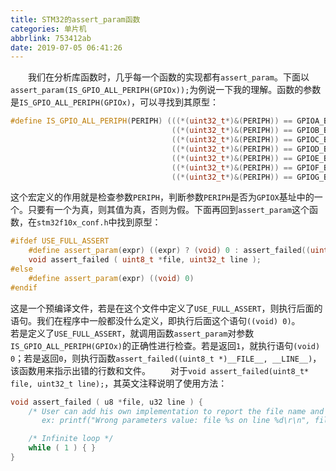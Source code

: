 ```yaml
---
title: STM32的assert_param函数
categories: 单片机
abbrlink: 753412ab
date: 2019-07-05 06:41:26
---
```

&emsp;&emsp;我们在分析库函数时，几乎每一个函数的实现都有`assert_param`。下面以`assert_param(IS_GPIO_ALL_PERIPH(GPIOx));`为例说一下我的理解。函数的参数是`IS_GPIO_ALL_PERIPH(GPIOx)`，可以寻找到其原型：

``` cpp
#define IS_GPIO_ALL_PERIPH(PERIPH) (((*(uint32_t*)&(PERIPH)) == GPIOA_BASE) || \
                                    ((*(uint32_t*)&(PERIPH)) == GPIOB_BASE) || \
                                    ((*(uint32_t*)&(PERIPH)) == GPIOC_BASE) || \
                                    ((*(uint32_t*)&(PERIPH)) == GPIOD_BASE) || \
                                    ((*(uint32_t*)&(PERIPH)) == GPIOE_BASE) || \
                                    ((*(uint32_t*)&(PERIPH)) == GPIOF_BASE) || \
                                    ((*(uint32_t*)&(PERIPH)) == GPIOG_BASE))
```

这个宏定义的作用就是检查参数`PERIPH`，判断参数`PERIPH`是否为`GPIOX`基址中的一个。只要有一个为真，则其值为真，否则为假。下面再回到`assert_param`这个函数，在`stm32f10x_conf.h`中找到原型：

``` cpp
#ifdef USE_FULL_ASSERT
    #define assert_param(expr) ((expr) ? (void) 0 : assert_failed((uint8_t*)__FILE__, __LINE__))
    void assert_failed ( uint8_t *file, uint32_t line );
#else
    #define assert_param(expr) ((void) 0)
#endif
```

这是一个预编译文件，若是在这个文件中定义了`USE_FULL_ASSERT`，则执行后面的语句。我们在程序中一般都没什么定义，即执行后面这个语句`((void) 0)`。
&emsp;&emsp;若是定义了`USE_FULL_ASSERT`，就调用函数`assert_param`对参数`IS_GPIO_ALL_PERIPH(GPIOx)`的正确性进行检查。若是返回`1`，就执行语句`(void) 0`；若是返回`0`，则执行函数`assert_failed((uint8_t *)__FILE__, __LINE__)`，该函数用来指示出错的行数和文件。
&emsp;&emsp;对于`void assert_failed(uint8_t* file, uint32_t line);`，其英文注释说明了使用方法：

``` cpp
void assert_failed ( u8 *file, u32 line ) {
    /* User can add his own implementation to report the file name and linenumber,
       ex: printf("Wrong parameters value: file %s on line %d\r\n", file, line) */

    /* Infinite loop */
    while ( 1 ) { }
}
```